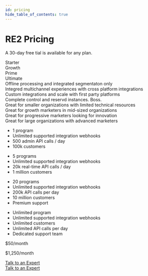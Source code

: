 ```yaml
---
id: pricing
hide_table_of_contents: true
---
```


# RE2 Pricing

A 30-day free tial is available for any plan.

<div class="pricing-container">
    <div class="row headings">
        <div class="col">
        <div class="col-usecase">
            Starter
        </div>
        </div>
        <div class="col">
        <div class="col-usecase">
            Growth
        </div>
        </div>
        <div class="col">
        <div class="col-usecase">
            Prime
        </div>
        </div>
        <div class="col">
        <div class="col-usecase">
            Ultimate
        </div>
        </div>
    </div>
    <div class="row summary">
        <div class="col">
        <div class="col-usecase">
            Offline processing and integrated segmentaton only
        </div>
        </div>
        <div class="col">
        <div class="col-usecase">
            Integred multichannel experiences with cross platform integrations
        </div>
        </div>
        <div class="col">
        <div class="col-usecase">
            Custom integrations and scale with first party platforms
        </div>
        </div>
        <div class="col">
        <div class="col-usecase">
            Complete control and reservd instances. Boss.
        </div>
        </div>
    </div>
    <div class="row whofor">
        <div class="col">
        <div class="col-usecase">
            Great for smaller organizations with limited
            technical resources
        </div>
        </div>
        <div class="col">
        <div class="col-usecase">
            Great for growth marketers in mid-sized
            organizations
        </div>
        </div>
        <div class="col">
        <div class="col-usecase">
            Great for progressive marketers looking for
            innovation
        </div>
        </div>
        <div class="col">
        <div class="col-usecase">
            Great for large organizations with
            advanced marketers
        </div>
        </div>
        </div>
        <div class="row features">
        <div class="col">
            <div class="col-usecase">
                    <ul>
                    <li>1 program</li>
                    <li>Unlimited supported integration webhooks</li>
                    <li>500 admin API calls / day</li>
                    <li>100k customers</li>
                    </ul>
            </div>
        </div>
        <div class="col">
            <div class="col-usecase">
                    <ul>
                    <li>5 programs</li>
                    <li>Unlimited supported integration webhooks</li>
                    <li>20k real-time API calls / day</li> 
                    <li>1 million customers</li>
                    </ul>
            </div>
        </div>
        <div class="col">
            <div class="col-usecase">
                <ul>
                    <li>20 programs</li>
                    <li>Unlimited supported integration webhooks</li>
                    <li>200k API calls per day</li> 
                    <li>10 million customers</li>
                    <li>Premium support</li>
                </ul>
            </div>
        </div>
        <div class="col">
            <div class="col-usecase">
                    <ul>
                    <li>Unlimited program</li>
                    <li>Unlimited supported integration webhooks</li>
                    <li>Unlimited customers</li>
                    <li>Unlimited API calls per day</li> 
                    <li>Dedicated support team</li>
                    </ul>
            </div>
        </div>
    </div>
    <div class="row price">
        <div class="col">
            <div class="col-usecase">
                <p>$50/month</p>
            </div>
        </div>
        <div class="col">
            <div class="col-usecase">
                <p>$1,250/month</p>
            </div>
        </div>
        <div class="col">
            <div class="col-usecase">
                <a class="button md" href="https://calendly.com/lifecyclescience/30min">
                Talk to an Expert
                </a>
            </div>
        </div>
        <div class="col">
                <a class="button md" href="https://calendly.com/lifecyclescience/30min">
                Talk to an Expert
                </a>
        </div>
    </div>
</div>

